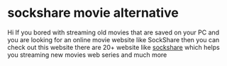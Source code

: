 # sockshare movie alternative
Hi If you bored with streaming old movies that are saved on your PC and you are looking for an online movie website like SockShare then you can check out this website there are 20+ website like <a href="https://whatsmagazine.com/sockshare-and-their-20-best-free-alternatives/">sockshare</a> which helps you streaming new movies web series and much more
